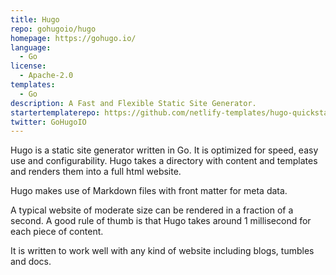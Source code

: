 ```yaml
---
title: Hugo
repo: gohugoio/hugo
homepage: https://gohugo.io/
language:
  - Go
license:
  - Apache-2.0
templates:
  - Go
description: A Fast and Flexible Static Site Generator.
startertemplaterepo: https://github.com/netlify-templates/hugo-quickstart
twitter: GoHugoIO
---
```


Hugo is a static site generator written in Go. It is optimized for
speed, easy use and configurability. Hugo takes a directory with content and
templates and renders them into a full html website.

Hugo makes use of Markdown files with front matter for meta data.

A typical website of moderate size can be
rendered in a fraction of a second. A good rule of thumb is that Hugo
takes around 1 millisecond for each piece of content.

It is written to work well with any
kind of website including blogs, tumbles and docs.
